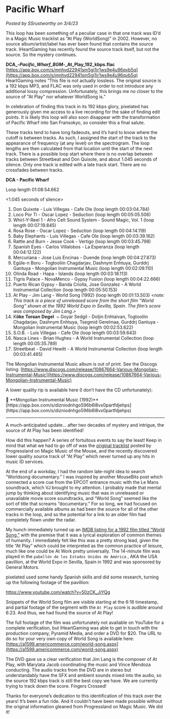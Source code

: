 # Pacific Wharf

*Posted by SSrustworthy on 3/4/23*

This loop has been something of a peculiar case in that one track was ID’d in a Magic Music tracklist as “At Play (WorldSong)” in 2002. However, no source album/artist/label has ever been found that contains the source track. IHeartGaming has recently found the source track itself, but not the source. So the mystery continues.

**DCA_-_Pacific_Wharf_BGM_-_At_Play_192_kbps.flac**
[https://app.box.com/s/mnhvd22941sm5gi1ir1ws9e4u96qvb5q](https://app.box.com/s/mnhvd22941sm5gi1ir1ws9e4u96qvb5q)
HeartGaming notes “This file is not actually lossless. The original source is a 192 kbps MP3, and FLAC was only used in order to not introduce any additional lossy compression. Unfortunately, this brings me no closer to the source of "At Play" nor whatever WorldSong is.”

In celebration of finding this track in its 192 kbps glory, pixelated has generously given me access to a live recording for the sake of finding edit points. It is likely this loop will also soon disappear with the transformation of Pacific Wharf into San Fransokyo, so consider this a final salute.

These tracks tend to have long fadeouts, and it’s hard to know where the cutoff is between tracks. As such, I assigned the start of the track to the appearance of frequency (at any level) on the spectrogram. The loop lengths are then calculated from that location until the start of the next track. There is a possible loop start where there is no overlap between tracks between Streetbeat and Don Quixote, and about 1.045 seconds of silence. Only one track is edited with a late track start. There are no crossfades between tracks.

**DCA - Pacific Wharf**

Loop length 01:08:54.662

<1.045 seconds of silence>

1. Don Quixote - Luis Villegas - Cafe Ole (loop length 00:03:04.784)
2. Loco Por Ti - Oscar Lopez - Seduction (loop length 00:05:05.506)
3. Whirl-Y-Reel 1 - Afro Celt Sound System - Sound Magic, Vol. 1 (loop length 00:07:19.845)
4. Rosa Rose - Oscar Lopez - Seduction (loop length 00:04:14.119)
5. Baby Elephants - Luis Villegas - Cafe Ole (loop length 00:03:39.162)
6. Rattle and Burn - Jesse Cook - Vertigo (loop length 00:03:45.798)
7. Spanish Eyes - Carlos Villalobos - La Esperanza (loop length 00:04:12.122)
8. Mercuriana - Jose Luis Encinas - Duende (loop length 00:04:27.873)
9. Egüle-n Boru - Togtooliin Chagdarjav, Dashnym Enhtuya, Gurddrj Gantuya - Mongolian Instrumental Music (loop length 00:02:09.110)
10. Olinda Road - Hapa - Islands (loop length 00:03:18.113)
11. Tigris Palace - NovaMenco - Gypsy Fusion (loop length 00:04:22.666)
12. Puerto Rican Gypsy - Banda Criolla, Jose Gonzalez - A World Instrumental Collection (loop length 00:05:50.153)
13. At Play - Jim Lang - World Song (1992) (loop length 00:01:13.503)
    *<note: This track is a piece of unreleased score from the short film “World Song” shown at the 1992 World Expo in Sevilla, Spain. The film’s score was composed by Jim Lang.>*
14. K**öke** **Torɢan** **Degel**  ~ Goyar Sedgil - Doljin Enhtaivan, Togtooliin Chagdarjav, Dashnym Enhtuya, Tsegmid Gerelmaa, Gurddrj Gantuya - Mongolian Instrumental Music (loop length 00:02:53.622)
15. S.O.B. - Luis Villegas - Cafe Ole (loop length 00:03:59.643)
16. Nasca Lines - Brian Hughes - A World Instrumental Collection (loop length 00:05:35.789)
17. Streetbeat - David Hewitt - A World Instrumental Collection (loop length 00:03:41.465)

The Mongolian Instrumental Music album is out of print. See the Discogs listing:
[https://www.discogs.com/release/10867664-Various-Mongolian-Instrumental-Music](https://www.discogs.com/release/10867664-Various-Mongolian-Instrumental-Music)

A lower quality rip is available here (I don’t have the CD unfortunately):

<aside>
📌 **Mongolian Instrumental Music (1992)**
[https://app.box.com/s/dizniodnhgo596b6l8vx0partfdjehps](https://app.box.com/s/dizniodnhgo596b6l8vx0partfdjehps)

</aside>

---

A much-anticipated update… after two decades of mystery and intrigue, the source of At Play has been identified!

How did this happen? A series of fortuitous events to say the least! Keep in mind that what we had to go off of was the [original tracklist](https://community.magicmusic.net/threads/disneyland-music-loops.17/) posted by Progressland on Magic Music of the Mouse, and the recently discovered lower quality source track of “At Play” which never turned up any hits in music ID services.

At the end of a workday, I had the random late-night idea to search “Worldsong documentary.” I was inspired by another MouseBits post which connected a score cue from the EPCOT entrance music with the Le Mans soundtrack, which VJ brought to my attention. I probably made that mental jump by thinking about identifying music that was in unreleased or unavailable movie score soundtracks, and “World Song” seemed like the sort of title that screams “documentary.” For so long, we had focused on commercially available albums as had been the source for all of the other tracks in the loop, and so the potential for a link to an older film had completely flown under the radar.

My hunch immediately turned up an [IMDB listing for a 1992 film titled “World Song,”](https://imdb.com/title/tt0236876/) with the premise that it was a lyrical exploration of common themes of humanity. I immediately felt like this was a pretty strong lead, given the title “At Play” which could be interpreted as the common practice of leisure, much like one could be At Work pretty universally. The 14-minute film was played in the `pabellón de los Estados Unidos de América` , AKA the USA pavillion, at the World Expo in Sevilla, Spain in 1992 and was sponsored by General Motors.

pixelated used some handy Spanish skills and did some research, turning up the following footage of the pavillion:

https://www.youtube.com/watch?v=50zCK_JjYQg

Snippets of the World Song film are visible starting at the 6:16 timestamp, and partial footage of the segment with the `At Play` score is audible around 6:23. And thus, we had found the source of At Play!

The full footage of the film was unfortunately not available on YouTube for a complete verification, but IHeartGaming was able to get in touch with the production company, Pyramid Media, and order a DVD for $20. The URL to do so for your very own copy of World Song is available here:
[https://a1599.americommerce.com/world-song.aspx](https://a1599.americommerce.com/world-song.aspx)

The DVD gave us a clear verification that Jim Lang is the composer of At Play, with Marylata Jacob coordinating the music and Vince Mendoza conducting. The audio tracks from the DVD are in stereo but understandably have the SFX and ambient sounds mixed into the audio, so the source 192 kbps track is still the best copy we have. We are currently trying to track down the score. Fingers Crossed!

Thanks for everyone’s dedication to this identification of this track over the years! It’s been a fun ride. And it couldn’t have been made possible without the original information gleaned from Progressland on Magic Music. We did it!